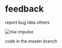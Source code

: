 # feedback
report bug idea others

![nlw impulse](https://user-images.githubusercontent.com/78602566/169823421-3b4fe9f4-93fc-4410-90de-3299185e9995.gif)


code in the master branch
